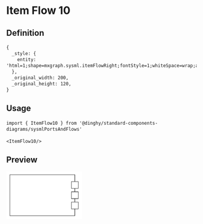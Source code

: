 # Item Flow 10

## Definition

```
{
  _style: { 
    entity: 'html=1;shape=mxgraph.sysml.itemFlowRight;fontStyle=1;whiteSpace=wrap;align=center;',
  },
  _original_width: 200,
  _original_height: 120,
}
```

## Usage

```
import { ItemFlow10 } from '@dinghy/standard-components-diagrams/sysmlPortsAndFlows'

<ItemFlow10/>
```

## Preview

<img src="./item-flow-10.png" width="200"/>
